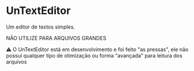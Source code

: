 # UnTextEditor
Um editor de textos simples.

NÃO UTILIZE PARA ARQUIVOS GRANDES

⚠ O UnTextEditor está em desenvolvimento e foi feito "as pressas", ele não possui qualquer tipo de otimização ou forma "avançada" para leitura dos arquivos
